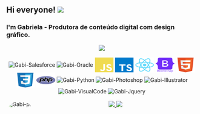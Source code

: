 ## Hi everyone! <img src="https://github.com/TheDudeThatCode/TheDudeThatCode/blob/master/Assets/Hi.gif" width="29px"> 

### I'm Gabriela -  Produtora de conteúdo digital com design gráfico.
<p align="center">
  <a href="https://beacons.ai/dibelatriz"><img src="https://readme-typing-svg.herokuapp.com?color=%23275EF7&width=500&height=30&lines=Learn+more+about+me+on+other+social+network" target="_blank"></a>
</p>
<div style="display: inline_block" align="center">
  <img align="center" alt="Gabi-Salesforce" height="70" width="80" src="https://cdn.jsdelivr.net/gh/devicons/devicon/icons/salesforce/salesforce-original.svg">
  <img align="center" alt="Gabi-Oracle" height="70" width="80" src="https://cdn.jsdelivr.net/gh/devicons/devicon/icons/oracle/oracle-original.svg">
  <img align="center" alt="Gabi-Js" height="40" width="50" src="https://raw.githubusercontent.com/devicons/devicon/master/icons/javascript/javascript-plain.svg">
  <img align="center" alt="Gabi-Ts" height="40" width="50" src="https://raw.githubusercontent.com/devicons/devicon/master/icons/typescript/typescript-plain.svg">
  <img align="center" alt="Gabi-React" height="40" width="50" src="https://raw.githubusercontent.com/devicons/devicon/master/icons/react/react-original.svg">
  <img align="center" alt="Gabi-bootstrap" width="50" height="40" src="https://raw.githubusercontent.com/devicons/devicon/master/icons/bootstrap/bootstrap-plain-wordmark.svg">
  <img align="center" alt="Gabi-HTML" height="40" width="50" src="https://raw.githubusercontent.com/devicons/devicon/master/icons/html5/html5-original.svg">
  <img align="center" alt="Gabi-CSS" height="40" width="50" src="https://raw.githubusercontent.com/devicons/devicon/master/icons/css3/css3-original.svg">
  <img align="center" alt="Gabi-PHP" height="40" width="50" src="https://raw.githubusercontent.com/devicons/devicon/master/icons/php/php-original.svg">
  <img align="center" alt="Gabi-Python" height="40" width="50" src="https://cdn.jsdelivr.net/gh/devicons/devicon/icons/python/python-original-wordmark.svg">
  <img align="center" alt="Gabi-Photoshop" height="40" width="50" src="https://cdn.jsdelivr.net/gh/devicons/devicon/icons/photoshop/photoshop-plain.svg">
  <img align="center" alt="Gabi-Illustrator" height="40" width="50" src="https://www.vectorlogo.zone/logos/adobe_illustrator/adobe_illustrator-icon.svg">
  <img align="center" alt="Gabi-VisualCode" height="40" width="50" src="https://cdn.jsdelivr.net/gh/devicons/devicon/icons/visualstudio/visualstudio-plain.svg">
   <img align="center" alt="Gabi-Jquery" src="https://img.shields.io/badge/jQuery-0769AD?style=for-the-badge&logo=jquery&logoColor=white">
</div>
<br/> 
<img align="left" alt="Gabi-pic" width:"190" height="190" frameBorder="0" class="GABRIELA-giphy-embed" style="border-radius:40px;" src="https://media.giphy.com/media/6HKYeZTfONvB0FXNLG/giphy.gif" href="https://giphy.com/gifs/gifmulher-6HKYeZTfONvB0FXNLG"> 
<div align="center">
  <a href="https://github.com/dibelatriz">
  <img height="170em" src="https://github-readme-stats.vercel.app/api?username=dibelatriz&show_icons=true&theme=cobalt&include_all_commits=true&count_private=true"/>
<img height="170em" src="https://github-readme-stats.vercel.app/api/top-langs/?username=dibellatriz&layout=compact&langs_count=7&theme=blue-green"/>
</div>  

<br />

